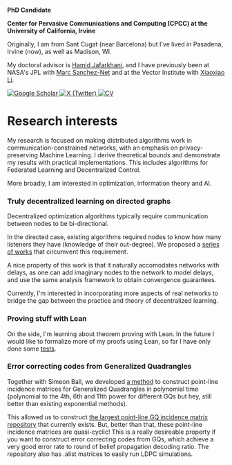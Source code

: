 **PhD Candidate**

**Center for Pervasive Communications and Computing (CPCC) at the University of California, Irvine**

Originally, I am from Sant Cugat (near Barcelona) but I've lived in Pasadena, Irvine (now), as well as Madison, WI.

My doctoral advisor is [Hamid Jafarkhani](https://www.ece.uci.edu/~hamidj/), and I have previously been at NASA's JPL with [Marc Sanchez-Net](https://scholar.google.com/citations?user=0C0EdK8AAAAJ&hl=en) and at the Vector Institute with [Xiaoxiao Li](https://xxlya.github.io/). 

[![Google Scholar](https://img.shields.io/badge/Google%20Scholar-4285F4?style=for-the-badge&logo=google-scholar&logoColor=white)
](https://scholar.google.com/citations?user=YElSNAIAAAAJ&hl=en)  [![X (Twitter)](https://img.shields.io/badge/X-000000.svg?style=for-the-badge&logo=X&logoColor=white)
](https://twitter.com/tomas__ortega)  [![CV](https://img.shields.io/badge/CV-009900?style=for-the-badge&logoColor=white)](https://tomasortega.github.io/CV.pdf)

# Research interests

My research is focused on making distributed algorithms work in communication-constrained networks, with an emphasis on privacy-preserving Machine Learning. I derive theoretical bounds and demonstrate my results with practical implementations. This includes algorithms for Federated Learning and Decentralized Control.

More broadly, I am interested in optimization, information theory and AI.

### Truly decentralized learning on directed graphs

Decentralized optimization algorithms typically require communication between nodes to be bi-directional. 

In the directed case, existing algorithms required nodes to know how many listeners they have (knowledge of their out-degree). We proposed a [series of works](https://github.com/TomasOrtega/DT-GO) that circumvent this requirement.

A nice property of this work is that it naturally accomodates networks with delays, as one can add imaginary nodes to the network to model delays, and use the same analysis framework to obtain convergence guarantees.

Currently, I'm interested in incorporating more aspects of real networks to bridge the gap between the practice and theory of decentralized learning.

### Proving stuff with Lean

On the side, I'm learning about theorem proving with Lean. In the future I would like to formalize more of my proofs using Lean, so far I have only done some [tests](https://github.com/TomasOrtega/test_dtgo). 


### Error correcting codes from Generalized Quadrangles

Together with Simeon Ball, we developed [a method](https://arxiv.org/pdf/2405.20524) to construct point-line incidence matrices for Generalized Quadrangles in polynomial time (polynomial to the 4th, 6th and 11th power for different GQs but hey, still better than existing exponential methods). 

This allowed us to construct [the largest point-line GQ incidence matrix repository](https://github.com/TomasOrtega/QuasiCyclicGQs) that currently exists. 
But, better than that, these point-line incidence matrices are quasi-cyclic! 
This is a really desireable property if you want to construct error correcting codes from GQs, which achieve a very good error rate to round of belief propagation decoding ratio. 
The repository also has .alist matrices to easily run LDPC simulations.


<!--
**TomasOrtega/TomasOrtega** is a ✨ _special_ ✨ repository because its `README.md` (this file) appears on your GitHub profile.

Here are some ideas to get you started:

- 🔭 I’m currently working on ...
- 🌱 I’m currently learning ...
- 👯 I’m looking to collaborate on ...
- 🤔 I’m looking for help with ...
- 💬 Ask me about ...
- 📫 How to reach me: ...
- 😄 Pronouns: ...
- ⚡ Fun fact: ...
-->
